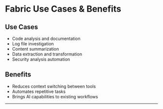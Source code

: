 # Fabric Use Cases & Benefits

## Use Cases
- Code analysis and documentation
- Log file investigation
- Content summarization
- Data extraction and transformation
- Security analysis automation

## Benefits
- Reduces context switching between tools
- Automates repetitive tasks
- Brings AI capabilities to existing workflows

---